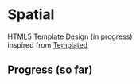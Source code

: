 # Spatial
HTML5 Template Design (in progress)
<br>
inspired from [Templated](https://templated.co/spatial)
<br>
## Progress (so far)
[](header.jpg)
